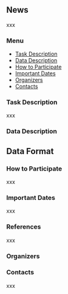## News

xxx

### Menu

- [Task Description](#task-description)
- [Data Description](#data-description)
- [How to Participate](#how-to-participate)
- [Important Dates](#important-dates)
- [Organizers](#organizers)
- [Contacts](#contacts)


### Task Description

xxx

### Data Description

## Data Format

### How to Participate

xxx

### Important Dates

xxx

### References

xxx

### Organizers

### Contacts

xxx
